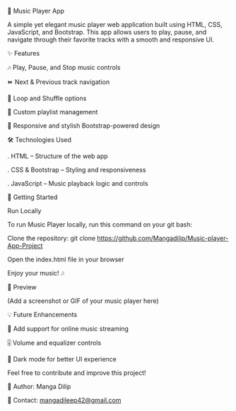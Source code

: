 🎵 Music Player App

A simple yet elegant music player web application built using HTML, CSS, JavaScript, and Bootstrap. This app allows users to play, pause, and navigate through their favorite tracks with a smooth and responsive UI.

✨ Features


🎶 Play, Pause, and Stop music controls

⏩ Next & Previous track navigation

🔄 Loop and Shuffle options

📂 Custom playlist management

🎨 Responsive and stylish Bootstrap-powered design

🛠️ Technologies Used

. HTML – Structure of the web app

. CSS & Bootstrap – Styling and responsiveness

. JavaScript – Music playback logic and controls

🚀 Getting Started

Run Locally

To run Music Player locally, run this command on your git bash:

Clone the repository: git clone https://github.com/Mangadilip/Music-player-App-Project

Open the index.html file in your browser

Enjoy your music! 🎶

📸 Preview

(Add a screenshot or GIF of your music player here)

💡 Future Enhancements

🎵 Add support for online music streaming

🎚️ Volume and equalizer controls

🌙 Dark mode for better UI experience

Feel free to contribute and improve this project!

📌 Author: Manga Dilip

📩 Contact: mangadileep42@gmail.com
